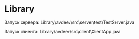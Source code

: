 # Library

Запуск сервера: Library\avdeev\src\server\test\TestServer.java

Запуск клиента: Library\avdeev\src\client\ClientApp.java
